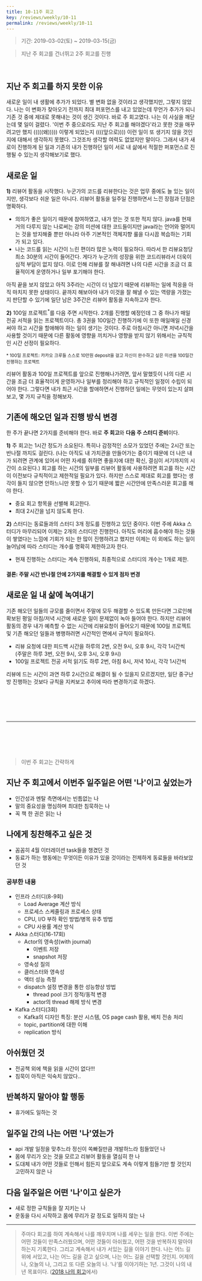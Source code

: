 ```yaml
---
title: 10-11주 회고
key: /reviews/weekly/10-11
permalink: /reviews/weekly/10-11
---
```


> 기간: 2019-03-02(토) ~ 2019-03-15(금)

> 지난 주 회고를 건너뛰고 2주 회고를 진행
<br/>

## 지난 주 회고를 하지 못한 이유

새로운 일이 내 생활에 추가가 되었다. 별 변화 없을 것이라고 생각했지만, 그렇지 않았다. 나는 이 변화가 찾아오기 전까지 최대 퍼포먼스를 내고 있었는데 무언가 추가가 되니 기존 것 중에 제대로 못해내는 것이 생긴 것이다. 바로 주 회고였다. 나는 이 사실을 깨닫는데 몇 일이 걸렸다. '이번 주 중으로라도 지난 주 회고를 해야겠다'라고 못한 것을 매꾸려고만 했지 (((((왜))))) 이렇게 되었는지 ((((앞으로)))) 이런 일이 또 생기지 않을 것인지에 대해서 생각하지 못했다. 그것조차 생각할 여력도 없었지만 말이다. 그래서 내가 새로이 진행하게 된 일과 기존의 내가 진행하던 일이 서로 내 삶에서 적절한 퍼포먼스로 진행될 수 있는지 생각해보기로 했다.

## 새로운 일

**1)** 리뷰어 활동을 시작했다. 누군가의 코드를 리뷰한다는 것은 업무 중에도 늘 있는 일이지만, 생각보다 쉬운 일은 아니다. 리뷰어 활동을 일주일 진행하면서 느낀 장점과 단점은 명확하다.

* 의의가 좋은 일이기 때문에 참여하였고, 내가 얻는 것 또한 적지 않다. java를 현재 거의 다루지 않는 나로써는 강의 미션에 대한 코드들이지만 java라는 언어와 멀어지는 것을 방지해줄 뿐만 아니라 아주 기본적인 객체지향 룰을 다시끔 복습하는 기회가 되고 있다.
* 나는 코드를 읽는 시간이 느린 편이라 많은 노력이 필요하다. 따라서 한 리뷰요청당 최소 30분의 시간이 들어간다. 게다가 누군가의 성장을 위한 코드리뷰라서 더욱이 심적 부담이 없지 않다. 이로 인해 리뷰를 잘 해내려면 나의 다른 시간을 조금 더 효율적이게 운영하거나 일부 포기해야 한다.

아직 끝을 보지 않았고 아직 3주라는 시간이 더 남았기 때문에 리뷰하는 일에 적응을 아직 마치지 못한 상태이다. 끝까지 해보아야 내가 이것을 잘 해낼 수 있는 역량을 가졌는지 판단할 수 있기에 일단 남은 3주간은 리뷰어 활동을 지속하고자 한다.

**2)** 100일 프로젝트<sup>*</sup>를 다음 주면 시작한다. 2개를 진행할 예정인데 그 중 하나가 매일 전공 서적을 읽는 프로젝트이다. 총 3권을 100일간 진행하기에 이 또한 매일매일 신경써야 하고 시간을 할애해야 하는 일이 생기는 것이다. 주로 아침시간 아니면 저녁시간을 사용할 것이기 때문에 다른 활동에 영향을 끼치거나 영향을 받지 않기 위해서는 규칙적인 시간 선정이 필요하다.

<sup>* 100일 프로젝트: 카카오 크루들 스스로 10만원 deposit을 걸고 자신이 완수하고 싶은 미션을 100일간 진행하는 프로젝트</sup>

리뷰어 활동과 100일 프로젝트를 앞으로 진행해나가려면, 앞서 말했듯이 나의 다른 시간을 조금 더 효율적이게 운영하거나 일부를 정리해야 하고 규칙적인 일정이 수립이 되어야 한다. 그렇다면 내가 최근 시간을 할애하면서 진행하던 일에는 무엇이 있는지 살펴보고, 몇 가지 규칙을 정해보자.

## 기존에 해오던 일과 진행 방식 변경

한 주가 끝나면 2가지를 준비해야 한다. 바로 **주 회고**와 **다음 주 스터디 준비**이다.

**1)** 주 회고는 1시간 정도가 소요된다. 특히나 감정적인 소모가 있었던 주에는 2시간 또는 반나절 까지도 걸린다. (나는 아직도 내 가치관을 만들어가는 중이기 때문에 더 나은 내가 되려면 관계에 있어서 어떤 자세를 취하면 좋을지에 대한 확신, 결심이 서기까지의 시간이 소요된다.) 회고를 하는 시간의 일부를 리뷰어 활동에 사용하려면 회고를 하는 시간이 이전보다 규칙적이고 제한적일 필요가 있다. 하지만 스스로 제대로 회고를 했다는 생각이 들지 않으면 안하느니만 못할 수 있기 때문에 짧은 시간안에 만족스러운 회고를 해야 한다.
* 중요 회고 항목을 선별해 회고한다.
* 최대 2시간을 넘지 않도록 한다.

**2)** 스터디는 동료들과의 스터디 3개 정도를 진행하고 있던 중이다. 이번 주에 Akka 스터디가 마무리되어 이제는 2개의 스터디만 진행한다. 아직도 머리에 흡수해야 하는 것들이 쌓였다는 느낌에 기회가 되는 한 많이 진행하려고 했지만 이제는 이 외에도 하는 일이 늘어남에 따라 스터디는 개수를 명확히 제한하고자 한다.
* 현재 진행하는 스터디는 계속 진행하되, 최종적으로 스터디의 개수는 1개로 제한.

#### 결론: 주말 시간 반나절 안에 2가지를 해결할 수 있게 점차 변경

## 새로운 일 내 삶에 녹여내기

기존 해오던 일들의 규모를 줄이면서 주말에 모두 해결할 수 있도록 만든다면 그로인해 확보된 평일 아침/저녁 시간에 새로운 일이 문제없이 녹아 들어야 한다. 하지만 리뷰어 활동의 경우 내가 예측할 수 없는 시간에 리뷰요청이 들어오기 때문에 100일 프로젝트 및 기존 해오던 일들과 병행하려면 시간적인 면에서 규칙이 필요하다.

* 리뷰 요청에 대한 피드백 시간을 하루의 2번, 오전 9시, 오후 9시, 각각 1시간씩<br/>
(주말은 하루 3번, 오전 9시, 오후 3시, 오후 9시)
* 100일 프로젝트 전공 서적 읽기도 하루 2번, 아침 8시, 저녁 10시, 각각 1시간씩

리뷰에 드는 시간이 과연 하루 2시간으로 해결이 될 수 있을지 모르겠지만, 일단 중구난방 진행하는 것보다 규칙을 지켜보고 추이에 따라 변경하기로 하겠다.

<br/><br/><br/><br/>

------------------

<br/><br/><br/><br/>

> 이번 주 회고는 간략하게

## 지난 주 회고에서 이번주 일주일은 어떤 '나'이고 싶었는가
- 인간성과 멘탈 측면에서는 빈틈없는 나
- 말의 중요성을 명심하며 최대한 침묵하는 나
- 꼭 책 한 권은 읽는 나

## 나에게 칭찬해주고 싶은 것
- 꼼꼼히 4월 이터레이션 task들을 챙겼던 것
- 동료가 하는 행동에는 무엇이든 이유가 있을 것이라는 전제하게 동료들을 바라보았던 것

### 공부한 내용
- 인프라 스터디(8-9회)
  - Load Average 계산 방식
  - 프로세스 스케줄링과 프로세스 상태
  - CPU, I/O 부하 확인 방법/병목 유추 방법
  - CPU 사용률 계산 방식
- Akka 스터디(16-17회)
  - Actor의 영속성(with journal)
    - 이벤트 저장
    - snapshot 저장
  - 영속성 질의
  - 클러스터와 영속성
  - 액터 성능 측정
  - dispatch 설정 변경을 통한 성능향상 방법
    - thread pool 크기 정적/동적 변경
    - actor의 thread 해제 방식 변경
- Kafka 스터디(3회)
  - Kafka의 디자인 특징: 분산 시스템, OS page cash 활용, 배치 전송 처리
  - topic, partition에 대한 이해
  - replication 방식

## 아쉬웠던 것
- 전공책 외에 책을 읽을 시간이 없다!!!
- 침묵이 아직은 익숙치 않았다..

## 반복하지 말아야 할 행동
- 휴가에도 일하는 것

## 일주일 간의 나는 어떤 '나'였는가
- api 개발 일정을 맞추느라 정신이 쏙빠질만큼 개발하느라 힘들었던 나
- 몸에 무리가 오는 것을 모르고 리뷰어 활동을 열심히 한 나
- 도대체 내가 어떤 것들로 인해서 힘든지 앞으로도 계속 이렇게 힘들기만 할 것인지 고민하지 않은 나

## 다음 일주일은 어떤 '나'이고 싶은가
- 새로 정한 규칙들을 잘 지키는 나
- 운동을 다시 시작하고 몸에 무리가 갈 정도로 일하지 않는 나

----

> 주마다 회고를 하여 계속해서 나를 깨우치며 나를 세우는 일을 한다. 이번 주에는 어떤 것들이 만족스러웠으며, 어떤 것들이 아쉬웠고, 어떤 것을 반복하지 말아야 하는지 기록한다. 그리고 계속해서 내가 서있는 길을 이야기 한다. 나는 어느 길 위에 서있고, 나는 어느 길을 걷고 싶으며, 나는 어느 길을 선택할 것인지. 어제의 나, 오늘의 나, 그리고 또 다른 오늘의 나. ‘나’를 이야기하는 1년. 그것이 나의 내년 목표이다. ([2018 나의 회고](https://ssosso.github.io/reviews/yearly/2018)에서)
